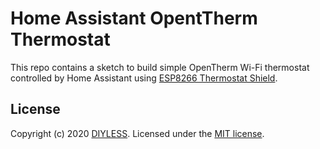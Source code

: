 # Home Assistant OpentTherm Thermostat

This repo contains a sketch to build simple OpenTherm Wi-Fi thermostat controlled by Home Assistant using [ESP8266 Thermostat Shield](https://diyless.com/product/esp8266-thermostat-shield).

## License
Copyright (c) 2020 [DIYLESS](http://diyless.com/). Licensed under the [MIT license](/LICENSE?raw=true).

